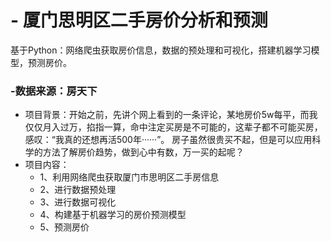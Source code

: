 # - 厦门思明区二手房价分析和预测
基于Python：网络爬虫获取房价信息，数据的预处理和可视化，搭建机器学习模型，预测房价。

### -数据来源：房天下
- 项目背景：开始之前，先讲个网上看到的一条评论，某地房价5w每平，而我仅仅月入过万，掐指一算，命中注定买房是不可能的，这辈子都不可能买房，感叹：“我真的还想再活500年······”。 房子虽然很贵买不起，但是可以应用科学的方法了解房价趋势，做到心中有数，万一买的起呢？
- 项目内容：
    - 1、利用网络爬虫获取厦门市思明区二手房信息
    - 2、进行数据预处理
    - 3、进行数据可视化
    - 4、构建基于机器学习的房价预测模型
    - 5、预测房价

